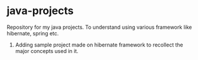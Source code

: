 # java-projects
Repository for my java projects. To understand using various framework like hibernate, spring etc.


1. Adding sample project made on hibernate framework to recollect the major concepts used in it.
